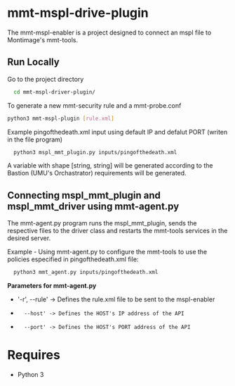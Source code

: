 
# mmt-mspl-drive-plugin

The mmt-mspl-enabler is a project designed to connect an mspl file to Montimage's mmt-tools. 

## Run Locally

Go to the project directory

```bash
  cd mmt-mspl-driver-plugin/
```
To generate a new mmt-security rule and a mmt-probe.conf 

```bash
python3 mmt-mspl-plugin [rule.xml]

```

Example pingofthedeath.xml input using default IP and defalut PORT (writen in the file program) 

```bash
  python3 mspl_mmt_plugin.py inputs/pingofthedeath.xml 
```
A variable with shape [string, string]  will be generated according to the Bastion (UMU's Orchastrator) requirements will be generated.

## Connecting mspl_mmt_plugin and mspl_mmt_driver using mmt-agent.py

The mmt-agent.py program runs the mspl_mmt_plugin, sends the respective files to the driver class and restarts the mmt-tools services in the desired server.

Example - Using mmt-agent.py to configure the mmt-tools to use the policies especified in pingofthedeath.xml file:

```bash
  python3 mmt_agent.py inputs/pingofthedeath.xml 
```
**Parameters for mmt-agent.py**

* '-r',  --rule' -> Defines the rule.xml file to be sent to the mspl-enabler
*       --host' -> Defines the HOST's IP address of the API
*       --port' -> Defines the HOST's PORT address of the API

# Requires
 - Python 3
